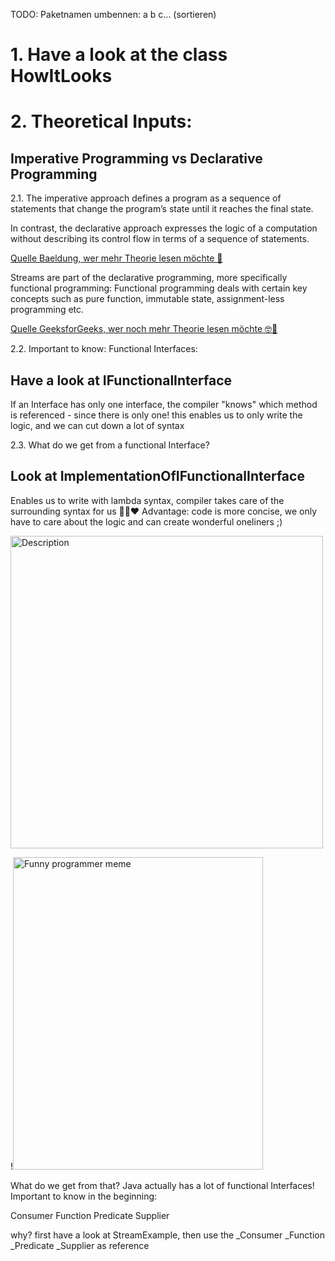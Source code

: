 TODO: Paketnamen umbennen: a b c... (sortieren)


# 1. Have a look at the class HowItLooks


# 2. Theoretical Inputs:

## Imperative Programming vs Declarative Programming

2.1.
The imperative approach defines a program as a sequence of statements that change the program’s state until it reaches the final state.

In contrast, the declarative approach expresses the logic of a computation without describing its control flow in terms of a sequence of statements.

[Quelle Baeldung, wer mehr Theorie lesen möchte 📖](https://www.baeldung.com/java-functional-programming)

Streams are part of the declarative programming, more specifically
functional programming:
Functional programming deals with certain key concepts such as pure function, immutable state, assignment-less programming etc.

[Quelle GeeksforGeeks, wer noch mehr Theorie lesen möchte 🤓🧾](https://www.geeksforgeeks.org/functional-programming-in-java-with-examples/)

2.2.
Important to know:
Functional Interfaces: 
## Have a look at IFunctionalInterface
If an Interface has only one interface, the compiler "knows" which method is
referenced - since there is only one! this enables us to only write the logic,
and we can cut down a lot of syntax

2.3.
What do we get from a functional Interface?
## Look at ImplementationOfIFunctionalInterface
Enables us to write with lambda syntax, compiler takes care of the surrounding syntax for us 🧑‍🏭♥️
Advantage: code is more concise, we only have to care about the logic and can create wonderful oneliners ;)


<img src="https://external-preview.redd.it/-e4LjDmFhVTFl7Snu7kaYy6k53R2m6_1B-zc0TsnYRQ.jpg?auto=webp&s=fb3749a2f0cdc0cf83c870f2338f9f3d4181f4d3" alt="Description" width="500" height="auto">


!<img src="https://programmerhumor.io/wp-content/uploads/2023/03/programmerhumor-io-programming-memes-7c93137a11a127f-758x1025.jpg" alt="Funny programmer meme" width="400" height="500">



What do we get from that?
Java actually has a lot of functional Interfaces!
Important to know in the beginning:

Consumer
Function
Predicate
Supplier

why? first have a look at StreamExample, then use the
_Consumer
_Function
_Predicate
_Supplier
as reference